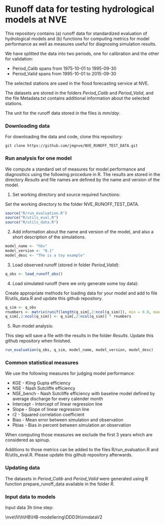 Runoff data for testing hydrological models at NVE
==================================================

This repository contains (a) runoff data for standardized evaluation of hydrological models and (b) functions for computing metrics for model performance as well as measures useful for diagnosing simulation results.

We have splitted the data into two periods, one for calibration and the other for validation:

* Period_Calib spans from 1975-10-01 to 1995-09-30
* Period_Valid spans from 1995-10-01 to 2015-09-30

The selected stations are used in the flood forecasting service at NVE.

The datasets are stored in the folders *Period_Calib* and *Period_Valid*, and the file Metadata.txt contains additional information about the selected stations.

The unit for the runoff data stored in the files is *mm/day*.

### Downloading data

For downloading the data and code, clone this repository:

`git clone https://github.com/jmgnve/NVE_RUNOFF_TEST_DATA.git`

### Run analysis for one model

We compute a standard set of measures for model performance and diagnositics using the following procedure in R. The results are stored in the directory *Results* and file names are defined by the name and version of the model.

1) Set working directory and source required functions:

Set the working directory to the folder NVE_RUNOFF_TEST_DATA.

```R
source("R/run_evaluation.R")
source("R/utils_eval.R")
source("R/utils_data.R")
```

2) Add information about the name and version of the model, and also a short description of the simulations.

```R
model_name <- "hbv"
model_version <- "0.1"
model_desc <- "The is a toy example"
```

3) Load observed runoff (stored in folder *Period_Valid*):

```R
q_obs <- load_runoff_obs()
```

4) Load simulated runoff (here we only generate some toy data):

Create appropriate methods for loading data for your model and add to file R/utils_data.R and update this github repository.

```R
q_sim <- q_obs
rnumbers <- matrix(runif(length(q_sim[,2:ncol(q_sim)]), min = 0.8, max = 1.2), nrow(q_sim), ncol(q_sim)-1)
q_sim[,2:ncol(q_sim)] <- q_sim[,2:ncol(q_sim)] * rnumbers
```

5) Run model analysis:

This step will save a file with the results in the folder *Results*. Update this github repository when finished.

```R
run_evaluation(q_obs, q_sim, model_name, model_version, model_desc)
```

### Common statistical measures

We use the following measures for judging model performance:

* KGE - Kling Gupta efficiency
* NSE - Nash Sutcliffe efficiency
* NSE_bench - Nash Sutcliffe efficiency with baseline model defined by average discharge for every calender month
* Intercept - Intercept of linear regression line
* Slope - Slope of linear regression line
* r2 - Squared correlation coefficient
* Bias - Mean error between simulation and observation
* Pbias - Bias in percent between simulation an observation

When computing those measures we exclude the first 3 years which are considered as spinup.

Additions to those metrics can be added to the files R/run_evaluation.R and R/utils_eval.R. Please update this github repository afterwards.

### Updating data

The datasets in *Period_Calib* and *Period_Valid* were generated using R function prepare_runoff_data available in the folder *R*.

### Input data to models

Input data 3h time step:

\\nve\fil\h\HB\HB-modellering\DDD3h\inndataV2


